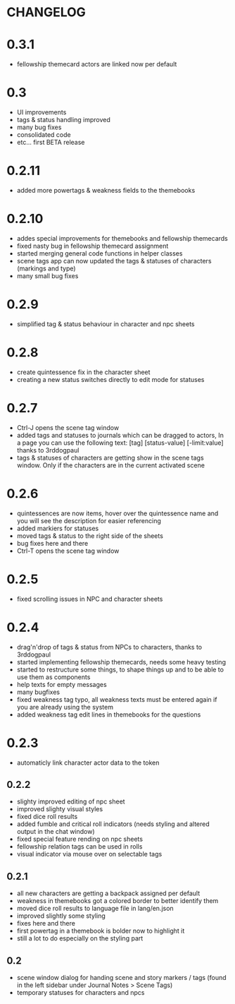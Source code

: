 # CHANGELOG

# 0.3.1
- fellowship themecard actors are linked now per default

# 0.3
- UI improvements
- tags & status handling improved
- many bug fixes
- consolidated code 
- etc... first BETA release
  
# 0.2.11
- added more powertags & weakness fields to the themebooks
  
# 0.2.10
- addes special improvements for themebooks and fellowship themecards
- fixed nasty bug in fellowship themecard assignment
- started merging general code functions in helper classes
- scene tags app can now updated the tags & statuses of characters (markings and type)
- many small bug fixes
 
# 0.2.9
- simplified tag & status behaviour in character and npc sheets
  
# 0.2.8
 - create quintessence fix in the character sheet
 - creating a new status switches directly to edit mode for statuses

# 0.2.7
- Ctrl-J opens the scene tag window
- added tags and statuses to journals which can be dragged to actors, In a page you can use the following text: [tag] [status-value] [-limit:value] thanks to 3rddogpaul
- tags & statuses of characters are getting show in the scene tags window. Only if the characters are in the current activated scene
  
# 0.2.6
- quintessences are now items, hover over the quintessence name and you will see the description for easier referencing
- added markiers for statuses
- moved tags & status to the right side of the sheets
- bug fixes here and there
- Ctrl-T opens the scene tag window
  
# 0.2.5
- fixed scrolling issues in NPC and character sheets
  
# 0.2.4
 - drag'n'drop of tags & status from NPCs to characters, thanks to 3rddogpaul
 - started implementing fellowship themecards, needs some heavy testing
 - started to restructure some things, to shape things up and to be able to use them as components
 - help texts for empty messages
 - many bugfixes
 - fixed weakness tag typo, all weakness texts must be entered again if you are already using the system
 - added weakness tag edit lines in themebooks for the questions

# 0.2.3
- automaticly link character actor data to the token
  
## 0.2.2
- slighty improved editing of npc sheet
- improved slighty visual styles
- fixed dice roll results
- added fumble and critical roll indicators  (needs styling and altered output in the chat window)
- fixed special feature rending on npc sheets
- fellowship relation tags can be used in rolls
- visual indicator via mouse over on selectable tags

## 0.2.1
- all new characters are getting a backpack assigned per default
- weakness in themebooks got a colored border to better identify them
- moved dice roll results to language file in lang/en.json
- improved slightly some styling
- fixes here and there
- first powertag in a themebook is bolder now to highlight it
- still a lot to do especially on the styling part

## 0.2

- scene window dialog for handing scene and story markers / tags (found in the left sidebar under Journal Notes > Scene Tags)
- temporary statuses for characters and npcs